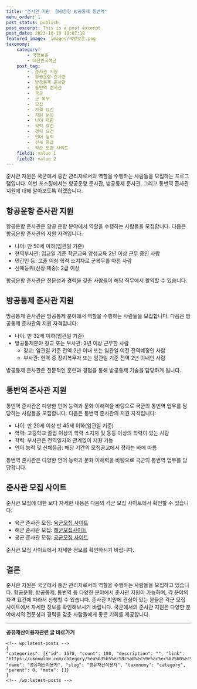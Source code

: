 ```yaml
---
title: "준사관 지원  항공운항 방공통제 통번역"
menu_order: 1
post_status: publish
post_excerpt: This is a post excerpt
post_date: 2023-10-19 10:07:18
featured_image: _images/국방보훈.png
taxonomy:
    category:
        - 국방보훈
        - 대한민국여군
    post_tag:
        -  준사관 지원
        -  항공운항 준사관
        -  방공통제 준사관
        -  통번역 준사관
        -  국군
        -  군 복무
        -  모집
        -  자격 요건
        -  지원 분야
        -  나이 제한
        -  학력 요건
        -  경력 요건
        -  언어 능력
        -  신체 등급
        -  각군 모집 사이트
    field1: value 1
    field2: value 2
---
```




준사관 지원은 국군에서 중간 관리자로서의 역할을 수행하는 사람들을 모집하는 프로그램입니다. 이번 포스팅에서는 항공운항 준사관, 방공통제 준사관, 그리고 통번역 준사관 지원에 대해 알아보도록 하겠습니다.

## 항공운항 준사관 지원
항공운항 준사관은 항공 운항 분야에서 역할을 수행하는 사람들을 모집합니다. 다음은 항공운항 준사관의 지원 자격입니다:

- 나이: 만 50세 이하(임관일 기준)
- 현역부사관: 입교일 기준 학군교육 양성교육 2년 이상 근무 중인 사람
- 민간인 등: 고졸 이상 학력 소지자로 군복무를 마친 사람
- 신체등위(신장·체중): 2급 이상

항공운항 준사관은 전문성과 경력을 갖춘 사람들이 해당 직무에서 활약할 수 있습니다.

## 방공통제 준사관 지원
방공통제 준사관은 방공통제 분야에서 역할을 수행하는 사람들을 모집합니다. 다음은 방공통제 준사관의 지원 자격입니다:

- 나이: 만 32세 이하(임관일 기준)
- 방공통제분야 장교 또는 부사관: 3년 이상 근무한 사람
  - 장교: 임관일 기준 전역 2년 이내 또는 임관일 이전 전역예정인 사람
  - 부사관: 현역 중 장기복무자 또는 임관일 기준 전역 2년 이내인 사람

방공통제 준사관은 전문적인 훈련과 경험을 통해 방공통제 기술을 담당하게 됩니다.

## 통번역 준사관 지원
통번역 준사관은 다양한 언어 능력과 문화 이해력을 바탕으로 국군의 통번역 업무를 담당하는 사람들을 모집합니다. 다음은 통번역 준사관의 지원 자격입니다:

- 나이: 만 20세 이상 만 45세 이하(임관일 기준)
- 학력: 고등학교 졸업 이상의 학력 소지자 및 동등 이상의 학력이 있는 사람
- 학력: 부사관은 전역일자와 관계없이 지원 가능
- 언어 능력 및 신체등급: 해당 기간의 모집공고에서 정하는 바에 따름

통번역 준사관은 다양한 언어 능력과 문화 이해력을 바탕으로 국군의 통번역 업무를 담당합니다.

## 준사관 모집 사이트
준사관 모집에 대한 보다 자세한 내용은 다음의 각군 모집 사이트에서 확인할 수 있습니다:

- 육군 준사관 모집: [육군모집 사이트](http://www.goarmy.mil.kr)
- 해군 준사관 모집: [해군모집사이트](https://www.navy.mil.kr/enlist/main.jsp)
- 공군 준사관 모집: [공군모집 사이트](http://www.airforce.mil.kr)

준사관 모집 사이트에서 자세한 정보를 확인하시기 바랍니다.

## 결론
준사관 지원은 국군에서 중간 관리자로서의 역할을 수행하는 사람들을 모집하고 있습니다. 항공운항, 방공통제, 통번역 등 다양한 분야에서 준사관 지원이 가능하며, 각 분야의 자격 요건에 따라서 신청할 수 있습니다. 준사관 지원에 관심이 있는 분들은 각군 모집 사이트에서 자세한 정보를 확인해보시기 바랍니다. 국군에서의 준사관 지원은 다양한 분야에서의 전문성과 경력을 갖춘 사람들에게 좋은 기회를 제공합니다.

<!-- wp:separator -->
<hr class="wp-block-separator has-alpha-channel-opacity"/>
<!-- /wp:separator -->
<!-- wp:group {"backgroundColor":"base","layout":{"type":"constrained"}} -->
<div class="wp-block-group has-base-background-color has-background">
<!-- wp:paragraph {"align":"center","fontSize":"large"} -->
<p class="has-text-align-center has-large-font-size"><strong>공유재산이용자관련 글 바로가기</strong></p>
<!-- /wp:paragraph -->

    <!-- wp:latest-posts -->
    {
    "categories": [{"id": 1570, "count": 100, "description": "", "link": "https://uknowlaw.com/category/%ea%b3%b5%ec%9c%a0%ec%9e%ac%ec%82%b0%ec%9d%b4%ec%9a%a9%ec%9e%90/", "name": "공유재산이용자", "slug": "공유재산이용자", "taxonomy": "category", "parent": 0, "meta": []}
    }
    <!-- /wp:latest-posts -->
    
</div>
<!-- /wp:group -->
    